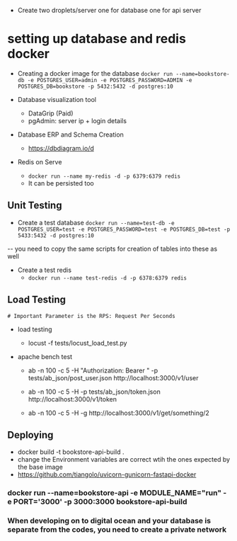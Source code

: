 - Create two droplets/server one for database one for api server


# setting up database and redis docker

- Creating a docker image for the database
    `docker run --name=bookstore-db -e POSTGRES_USER=admin -e POSTGRES_PASSWORD=ADMIN -e POSTGRES_DB=bookstore -p 5432:5432 -d postgres:10`


- Database visualization tool
    - DataGrip (Paid)
    - pgAdmin: server ip + login details
 
- Database ERP and Schema Creation
    - https://dbdiagram.io/d

- Redis on Serve
    - `docker run --name my-redis -d -p 6379:6379 redis`
    - It can be persisted too


## Unit Testing

- Create a test database
`docker run --name=test-db -e POSTGRES_USER=test -e POSTGRES_PASSWORD=test -e POSTGRES_DB=test -p 5433:5432 -d postgres:10`

-- you need to copy the same scripts for creation of tables into these as well

- Create a test redis
    - `docker run --name test-redis -d -p 6378:6379 redis`

## Load Testing
    # Important Parameter is the RPS: Request Per Seconds
- load testing
    - locust -f tests/locust_load_test.py

- apache bench test
    - ab -n 100 -c 5 -H "Authorization: Bearer <TOKEN>" -p tests/ab_json/post_user.json http://localhost:3000/v1/user
    
     - ab -n 100 -c 5 -H -p tests/ab_json/token.json http://localhost:3000/v1/token

     - ab -n 100 -c 5 -H -g http://localhost:3000/v1/get/something/2

    
## Deploying
 - docker build -t bookstore-api-build .
 - change the Environment variables are correct wtih the ones expected by the base image
 - https://github.com/tiangolo/uvicorn-gunicorn-fastapi-docker

 ### docker run --name=bookstore-api -e MODULE_NAME="run" -e PORT='3000' -p 3000:3000 bookstore-api-build

 ### When developing on to digital ocean and your database is separate from the codes, you need to create a private network
 
